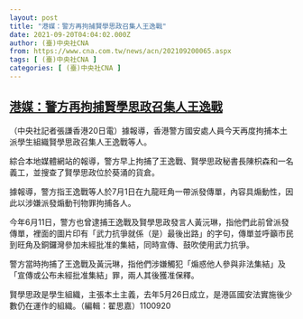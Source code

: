 ```yaml
---
layout: post
title: "港媒：警方再拘捕賢學思政召集人王逸戰"
date: 2021-09-20T04:04:02.000Z
author: (臺)中央社CNA
from: https://www.cna.com.tw/news/acn/202109200065.aspx
tags: [ (臺)中央社CNA ]
categories: [ (臺)中央社CNA ]
---
```

<!--1632110642000-->
[港媒：警方再拘捕賢學思政召集人王逸戰](https://www.cna.com.tw/news/acn/202109200065.aspx)
------

<div>
<div></div><div class="paragraph"><p>（中央社記者張謙香港20日電）據報導，香港警方國安處人員今天再度拘捕本土派學生組織賢學思政召集人王逸戰等人。</p><p>綜合本地媒體網站的報導，警方早上拘捕了王逸戰、賢學思政秘書長陳枳森和一名義工，並搜查了賢學思政位於葵涌的貨倉。</p><p>據報導，警方指王逸戰等人於7月1日在九龍旺角一帶派發傳單，內容具煽動性，因此以涉嫌派發煽動刊物罪拘捕各人。</p><p>今年6月11日，警方也曾逮捕王逸戰及賢學思政發言人黃沅琳，指他們此前曾派發傳單，裡面的圖片印有「武力抗爭就係（是）最後出路」的字句，傳單並呼籲市民到旺角及銅鑼灣參加未經批准的集結，同時宣傳、鼓吹使用武力抗爭。</p><p>警方當時拘捕了王逸戰及黃沅琳，指他們涉嫌觸犯「煽惑他人參與非法集結」及「宣傳或公布未經批准集結」罪，兩人其後獲准保釋。</p><p>賢學思政是學生組織，主張本土主義，去年5月26日成立，是港區國安法實施後少數仍在運作的組織。（編輯：翟思嘉）1100920</p></div>
</div>
